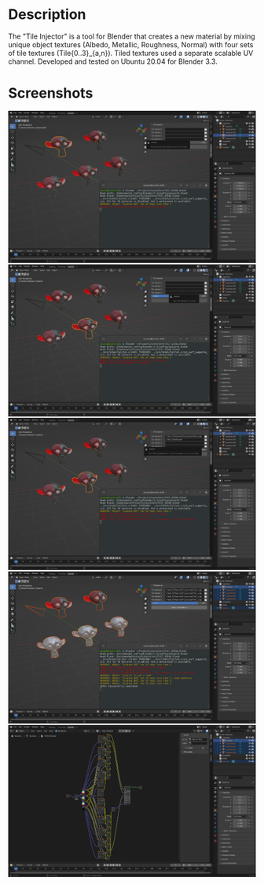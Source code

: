 # Description
The "Tile Injector" is a tool for Blender that creates a new material by mixing unique object textures (Albedo, Metallic, Roughness, Normal) with four sets of tile textures (Tile{0..3}_{a,n}). Tiled textures used a separate scalable UV channel.
Developed and tested on Ubuntu 20.04 for Blender 3.3.

# Screenshots
![alt text](https://github.com/Sladge17/TileInjector/blob/master/Sceenshots/Screenshot_1.png)
![alt text](https://github.com/Sladge17/TileInjector/blob/master/Sceenshots/Screenshot_2.png)
![alt text](https://github.com/Sladge17/TileInjector/blob/master/Sceenshots/Screenshot_3.png)
![alt text](https://github.com/Sladge17/TileInjector/blob/master/Sceenshots/Screenshot_4.png)
![alt text](https://github.com/Sladge17/TileInjector/blob/master/Sceenshots/Screenshot_5.png)
